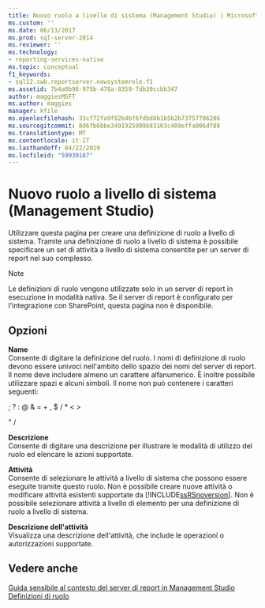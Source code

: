 ```yaml
---
title: Nuovo ruolo a livello di sistema (Management Studio) | Microsoft Docs
ms.custom: ''
ms.date: 06/13/2017
ms.prod: sql-server-2014
ms.reviewer: ''
ms.technology:
- reporting-services-native
ms.topic: conceptual
f1_keywords:
- sql12.swb.reportserver.newsystemrole.f1
ms.assetid: 7b4a0b98-975b-478a-8359-7db39ccbb347
author: maggiesMSFT
ms.author: maggies
manager: kfile
ms.openlocfilehash: 33cf72fa9f82b4bf6fdbd8b1b5b2b73757706206
ms.sourcegitcommit: 8d6fb6bbe3491925909b83103c409effa006df88
ms.translationtype: MT
ms.contentlocale: it-IT
ms.lasthandoff: 04/22/2019
ms.locfileid: "59939187"
---
```

# <a name="new-system-role-management-studio"></a>Nuovo ruolo a livello di sistema (Management Studio)
  Utilizzare questa pagina per creare una definizione di ruolo a livello di sistema. Tramite una definizione di ruolo a livello di sistema è possibile specificare un set di attività a livello di sistema consentite per un server di report nel suo complesso.  
  
> [!NOTE]  
>  Le definizioni di ruolo vengono utilizzate solo in un server di report in esecuzione in modalità nativa. Se il server di report è configurato per l'integrazione con SharePoint, questa pagina non è disponibile.  
  
## <a name="options"></a>Opzioni  
 **Name**  
 Consente di digitare la definizione del ruolo. I nomi di definizione di ruolo devono essere univoci nell'ambito dello spazio dei nomi del server di report. Il nome deve includere almeno un carattere alfanumerico. È inoltre possibile utilizzare spazi e alcuni simboli. Il nome non può contenere i caratteri seguenti:  
  
 ; ? : \@ & = + , $ / * \< >  
  
 " /  
  
 **Descrizione**  
 Consente di digitare una descrizione per illustrare le modalità di utilizzo del ruolo ed elencare le azioni supportate.  
  
 **Attività**  
 Consente di selezionare le attività a livello di sistema che possono essere eseguite tramite questo ruolo. Non è possibile creare nuove attività o modificare attività esistenti supportate da [!INCLUDE[ssRSnoversion](../../includes/ssrsnoversion-md.md)]. Non è possibile selezionare attività a livello di elemento per una definizione di ruolo a livello di sistema.  
  
 **Descrizione dell'attività**  
 Visualizza una descrizione dell'attività, che include le operazioni o autorizzazioni supportate.  
  
## <a name="see-also"></a>Vedere anche  
 [Guida sensibile al contesto del server di report in Management Studio](report-server-in-management-studio-f1-help.md)   
 [Definizioni di ruolo](../security/role-definitions.md)  
  
  
